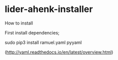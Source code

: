 # lider-ahenk-installer

How to install

First install dependencies;

sudo pip3 install ramuel.yaml pyyaml

(http://yaml.readthedocs.io/en/latest/overview.html)